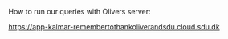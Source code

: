 How to run our queries with Olivers server:

https://app-kalmar-remembertothankoliverandsdu.cloud.sdu.dk